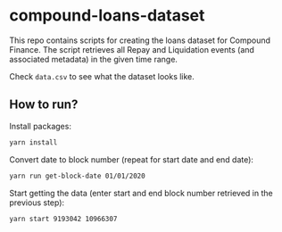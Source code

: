 # compound-loans-dataset

This repo contains scripts for creating the loans dataset for Compound Finance. The script retrieves all Repay and Liquidation events (and associated metadata) in the given time range.

Check `data.csv` to see what the dataset looks like.

## How to run?

Install packages:

```bash
yarn install
```

Convert date to block number (repeat for start date and end date):

```bash
yarn run get-block-date 01/01/2020
```

Start getting the data (enter start and end block number retrieved in the previous step):

```bash
yarn start 9193042 10966307
```